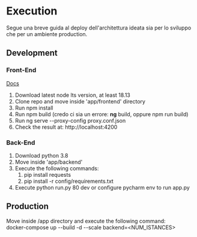 # Execution
Segue una breve guida al deploy dell'architettura ideata sia per lo sviluppo che per un ambiente production.
## Development
### Front-End
[Docs](/app/frontend/docs.md)
1) Download latest node lts version, at least 18.13
2) Clone repo and move inside 'app/frontend' directory
3) Run npm install
4) Run npm build (credo ci sia un errore: **ng** build, oppure npm run build)
5) Run ng serve --proxy-config proxy.conf.json
6) Check the result at: http://localhost:4200
### Back-End
1) Download python 3.8
2) Move inside 'app/backend'
3) Execute the following commands:
   1) pip install requests 
   2) pip install -r config/requirements.txt
4) Execute python run.py 80 dev or configure pycharm env to run app.py
## Production
Move inside /app directory and execute the following command:
<br>
docker-compose up --build -d --scale backend=<NUM_ISTANCES>
